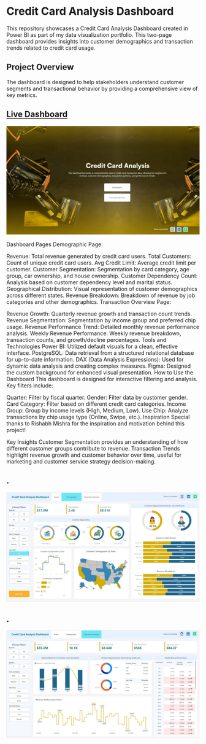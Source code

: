 # Credit Card Analysis Dashboard
This repository showcases a Credit Card Analysis Dashboard created in Power BI as part of my data visualization portfolio. This two-page dashboard provides insights into customer demographics and transaction trends related to credit card usage.


## Project Overview
The dashboard is designed to help stakeholders understand customer segments and transactional behavior by providing a comprehensive view of key metrics.

## [Live Dashboard](https://app.powerbi.com/view?r=eyJrIjoiZDk5Y2E2NWQtNDJiMy00MTM1LWIwN2QtNGIzYjY3MDRlZTUxIiwidCI6ImM2ZTU0OWIzLTVmNDUtNDAzMi1hYWU5LWQ0MjQ0ZGM1YjJjNCJ9)

![Home page](https://github.com/RoyDip-Shuvo/CC-Analysis/blob/main/Image/Github/Home.jpg)

Dashboard Pages
Demographic Page:

Revenue: Total revenue generated by credit card users.
Total Customers: Count of unique credit card users.
Avg Credit Limit: Average credit limit per customer.
Customer Segmentation: Segmentation by card category, age group, car ownership, and house ownership.
Customer Dependency Count: Analysis based on customer dependency level and marital status.
Geographical Distribution: Visual representation of customer demographics across different states.
Revenue Breakdown: Breakdown of revenue by job categories and other demographics.
Transaction Overview Page:

Revenue Growth: Quarterly revenue growth and transaction count trends.
Revenue Segmentation: Segmentation by income group and preferred chip usage.
Revenue Performance Trend: Detailed monthly revenue performance analysis.
Weekly Revenue Performance: Weekly revenue breakdown, transaction counts, and growth/decline percentages.
Tools and Technologies
Power BI: Utilized default visuals for a clean, effective interface.
PostgreSQL: Data retrieval from a structured relational database for up-to-date information.
DAX (Data Analysis Expressions): Used for dynamic data analysis and creating complex measures.
Figma: Designed the custom background for enhanced visual presentation.
How to Use the Dashboard
This dashboard is designed for interactive filtering and analysis. Key filters include:

Quarter: Filter by fiscal quarter.
Gender: Filter data by customer gender.
Card Category: Filter based on different credit card categories.
Income Group: Group by income levels (High, Medium, Low).
Use Chip: Analyze transactions by chip usage type (Online, Swipe, etc.).
Inspiration
Special thanks to Rishabh Mishra for the inspiration and motivation behind this project!

Key Insights
Customer Segmentation provides an understanding of how different customer groups contribute to revenue.
Transaction Trends highlight revenue growth and customer behavior over time, useful for marketing and customer service strategy decision-making.



## .
![Demographic](https://github.com/RoyDip-Shuvo/CC-Analysis/blob/main/Image/Github/Demographic.jpg)

## .
![Transction Overview](https://github.com/RoyDip-Shuvo/CC-Analysis/blob/main/Image/Github/Transction%20Overview.jpg)
